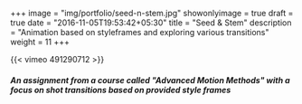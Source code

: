 +++
image = "img/portfolio/seed-n-stem.jpg"
showonlyimage = true
draft = true
date = "2016-11-05T19:53:42+05:30"
title = "Seed & Stem"
description = "Animation based on styleframes and exploring various transitions"
weight = 11
+++

{{< vimeo 491290712 >}}  
##### An assignment from a course called "Advanced Motion Methods" with a focus on shot transitions based on provided style frames